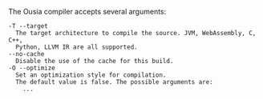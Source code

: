 The Ousia compiler accepts several arguments:

    -T --target
      The target architecture to compile the source. JVM, WebAssembly, C, C++,
      Python, LLVM IR are all supported.
    --no-cache
      Disable the use of the cache for this build.
    -O --optimize
      Set an optimization style for compilation.
      The default value is false. The possible arguments are:
        ...

